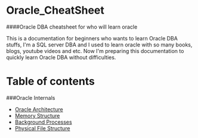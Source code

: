 # Oracle_CheatSheet
####Oracle DBA cheatsheet for who will learn oracle

This is a documentation for beginners who wants to learn Oracle DBA stuffs, I'm a SQL server DBA and I used to learn oracle with so many books, blogs, youtube videos and etc. Now I'm preparing this documentation to quickly learn Oracle DBA without difficulties.  


# Table of contents

###Oracle Internals
* [Oracle Architecture](https://github.com/SqlAdmin/Oracle_CheatSheet/blob/master/Oracle%20Internals/Oracle%20Architecture.md)
* [Memory Structure](https://github.com/SqlAdmin/Oracle_CheatSheet/blob/master/Oracle%20Internals/Memory%20Stucture.md)
* [Background Processes](https://github.com/SqlAdmin/Oracle_CheatSheet/blob/master/Oracle%20Internals/Background%20Processes.md)
* [Physical File Structure](https://github.com/SqlAdmin/Oracle_CheatSheet/blob/master/Oracle%20Internals/Physical%20File%20Structure.md)